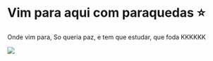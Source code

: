 # Vim para aqui com paraquedas ⭐

Onde vim para, So queria paz, e tem que estudar, que foda KKKKKK

  ![](https://media1.tenor.com/m/qsA4BEdZ7noAAAAC/catspin.gif) 
  
